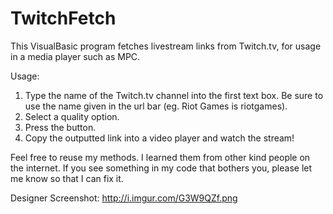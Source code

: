 # TwitchFetch
This VisualBasic program fetches livestream links from Twitch.tv, for usage in a media player such as MPC.

Usage:
1. Type the name of the Twitch.tv channel into the first text box. 
  Be sure to use the name given in the url bar (eg. Riot Games is riotgames).
2. Select a quality option.
3. Press the button.
4. Copy the outputted link into a video player and watch the stream!

Feel free to reuse my methods. I learned them from other kind people on the internet. 
  If you see something in my code that bothers you, please let me know so that I can fix it.

Designer Screenshot:
http://i.imgur.com/G3W9QZf.png
